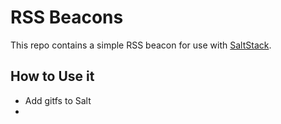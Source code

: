 # RSS Beacons

This repo contains a simple RSS beacon for use with [SaltStack](https://saltstack.com/). 

## How to Use it

- Add gitfs to Salt
- 
